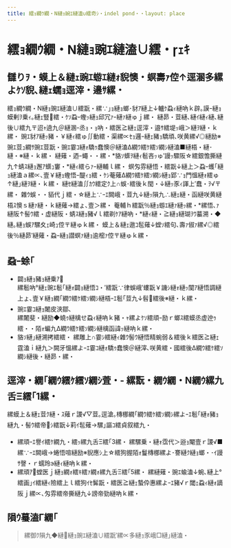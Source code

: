 ```yaml
---
title: 繧ｮ繝ｳ繝・Ν縺ｮ豌ｴ縺溘∪繧奇ｼ・indel pond・・layout: place
---
```



# 繧ｮ繝ｳ繝・Ν縺ｮ豌ｴ縺溘∪繧・ｪｷ

## 讎りｦ・蟆上＆縺ｪ豌ｴ蝣ｴ縺ｫ貎懊・螟壽ｧ倥↑逕溷多縲よｹｿ貎､縺ｪ蠕ｮ逕滓・邉ｻ縲・
繧ｮ繝ｳ繝・Ν縺ｮ豌ｴ縺溘∪繧翫・縲∵｣ｮ縺ｮ螂･豺ｱ縺上↓轤ｹ蝨ｨ縺吶ｋ辟｡謨ｰ縺ｮ蟆剰ｦ乗ｨ｡縺ｪ豎繧・ｹｿ蝨ｰ蟶ｯ縺ｮ邱冗ｧｰ縺ｧ縺ゅｊ縲・ 
縺昴・荳縺､縺ｲ縺ｨ縺､縺後∪繧九〒迢ｬ遶九＠縺溷ｰ丞ｮ・ｮ吶・繧医≧縺ｪ逕滓・邉ｻ繧堤ｯ峨＞縺ｦ縺・ｋ縲・ 
豌ｴ豺ｱ縺ｯ豬・￥縺ｨ繧ゅ∬動繧・渠縲∝ｾｮ邏ｰ縺ｪ豬ｮ驕頑､咲黄縲√◎縺励※豌ｴ荳ｭ繝ｻ豌ｴ荳翫・豌ｴ霎ｺ縺ｫ驕ｩ蠢懊＠縺溘Δ繝ｳ繧ｹ繧ｿ繝ｼ縺溘■縺梧・縺･縺・※縺・ｋ縲・
縺薙・迺ｰ蠅・・縲・*貉ｿ蠎ｦ縺ｨ髱吝ｯゅ′謾ｯ驟阪☆繧銀憺撕縺九↑蜻ｽ縺ｮ邂ｱ蠎ｭ窶・*縺ｨ繧らｧｰ縺輔ｌ縲・ 
螟匁雰縺悟・繧翫↓縺上＞蝨ｰ蠖｢縺ｮ縺溘ａ縲∝､壹￥縺ｮ蟶悟ｰ醍ｨｮ繧・ｹｼ菴薙Δ繝ｳ繧ｹ繧ｿ繝ｼ縺ｮ郢∵ｮ門慍縺ｫ繧ゅ↑縺｣縺ｦ縺・ｋ縲・
縺ｾ縺溘∬ｶｳ繧定ｸ上∩蜈･繧後ｋ閠・↓縺ｯ豕ｨ諢上′蠢・ｦ√〒縲・ 
雜ｳ蜈・・貊代ｊ繧・☆縺上∵ｰｴ闕峨・荳九↓縺ｯ隕九∴縺ｪ縺・函縺咲黄縺梧ｽ懊ｓ縺ｧ縺・ｋ縺薙→繧ょ､壹＞縲・ 
菴輔ｈ繧翫％縺ｮ蝣ｴ縺ｧ縺ｯ縲・*縲悟､ｧ縺阪↑髻ｳ繧・虚縺阪・蜻ｽ縺ｮ豬√ｌ繧剃ｹｱ縺吶・*縺ｨ縺・≧縺ｮ縺瑚ｦｳ蟇溯・◆縺｡縺ｮ蜈ｱ騾夊ｪ崎ｭ倥〒縺ゅｋ縲・
蟆上＆縺ｪ遨ｺ髢薙↓螳ｿ繧句､壽ｧ俶ｧ縲√◎繧後％縺昴′縺薙・蝨ｰ縺ｮ譛螟ｧ縺ｮ逾樒ｧ倥〒縺ゅｋ縲・
## 蝨ｰ蜍｢
- 闢ｮ縺ｮ豬ｮ縺乗ｱ  
縲髱吶°縺ｪ豌ｴ髱｢縺ｫ闢ｮ縺悟ｺ・′繧翫∵律蜈峨′螻翫￥譏ｼ縺ｫ縺ｯ闃ｱ縺悟調縺上ょ､壹￥縺ｮ繝｢繝ｳ繧ｹ繧ｿ繝ｼ縺梧ｰｴ髱｢荳九↓髫繧後※縺・ｋ縲・
- 豌ｴ霎ｺ縺ｮ闍皮浹鄒､  
縲闍斐・縺励◆蟯ｩ縺檎せ蝨ｨ縺吶ｋ豬・ｬ縲よｹｿ繧頑ｰ励ｒ螂ｽ繧蟆丞虚迚ｩ繧・・陌ｫ蝙九Δ繝ｳ繧ｹ繧ｿ繝ｼ縺檎函諱ｯ縺吶ｋ縲・
- 貉ｿ縺｣縺溯拷繧繧・ 
縲雕上∩霎ｼ繧縺ｨ雜ｳ髻ｳ縺悟精蜿弱＆繧後ｋ繧医≧縺ｪ霆溘ｉ縺九＞闕牙慍縲よｰｴ霎ｺ縺ｫ驕ｩ蠢懊＠縺滓､咲黄繧・國繧後Δ繝ｳ繧ｹ繧ｿ繝ｼ縺後・縺昴・縲・
## 逕滓・繝｢繝ｳ繧ｹ繧ｿ繝ｼ萓・- 縲翫・繝ｳ繝・Ν繝ｳ縲九舌Ξ繧｢1縲・ 
縲蟆上＆縺ｪ荳ｸ縺・ｽ薙ｒ謖√▽荳｡逕滄｡槫梛繝｢繝ｳ繧ｹ繧ｿ繝ｼ縲よｰｴ髱｢縺ｫ豬ｮ縺九・髻ｳ繧帝ｼ繧翫↓莉ｲ髢薙→騾｣謳ｺ繧貞叙繧九・
- 縲頑ｰｴ譽ｲ繧ｹ繝九・繧ｯ縲九舌Ξ繧｢3縲・ 
縲騾乗・縺ｫ霑代＞逧ｮ閹壹ｒ謖√■縲∵ｰｴ闕峨→蜷悟喧縺励※貎應ｼ上☆繧狗握陌ｫ鬘槫梛縲よ･謇縺ｸ縺ｮ螂・･ｲ謾ｻ謦・ｒ蠕玲э縺ｨ縺吶ｋ縲・
- 縲頑ｱ螳医ｊ縺ｮ繝ｫ繧ｷ繧ｧ繝ｫ縲九舌Ξ繧｢5縲・ 
縲縺薙・豌ｴ蝓溘↓蜿､縺上°繧画｣ｲ繧縺ｨ險繧上ｌ繧狗ｲｾ髴翫・繧医≧縺ｪ蟄伜惠縲よｰｴ豬√ｒ閾ｪ蝨ｨ縺ｫ謫阪ｊ縲∝､匁雰繧帝撕縺九↓謗帝勁縺吶ｋ縲・
## 隕ｳ蟇溘Γ繝｢
> 縲御ｸ隕九◆縺縺ｮ豌ｴ縺溘∪繧翫′縲∝多縺ｮ豕峨□縺｣縺溘・ 
>
